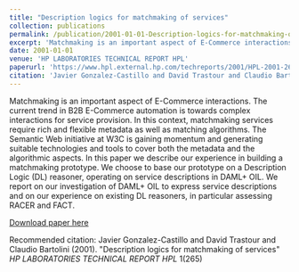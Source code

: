 ```yaml
---
title: "Description logics for matchmaking of services"
collection: publications
permalink: /publication/2001-01-01-Description-logics-for-matchmaking-of-services
excerpt: 'Matchmaking is an important aspect of E-Commerce interactions. The current trend in B2B E-Commerce automation is towards complex interactions for service provision. In this context, matchmaking services require rich and flexible metadata as well as matching algorithms. The Semantic Web initiative at W3C is gaining momentum and generating suitable technologies and tools to cover both the metadata and the algorithmic aspects. In this paper we describe our experience in building a matchmaking prototype. We choose to base our prototype on a Description Logic (DL) reasoner, operating on service descriptions in DAML+ OIL. We report on our investigation of DAML+ OIL to express service descriptions and on our experience on existing DL reasoners, in particular assessing RACER and FACT.'
date: 2001-01-01
venue: 'HP LABORATORIES TECHNICAL REPORT HPL'
paperurl: 'https://www.hpl.external.hp.com/techreports/2001/HPL-2001-265.pdf'
citation: 'Javier Gonzalez-Castillo and David Trastour and Claudio Bartolini (2001). &quot;Description logics for matchmaking of services&quot; <i>HP LABORATORIES TECHNICAL REPORT HPL</i> 1(265)'
---
```

Matchmaking is an important aspect of E-Commerce interactions. The current trend in B2B E-Commerce automation is towards complex interactions for service provision. In this context, matchmaking services require rich and flexible metadata as well as matching algorithms. The Semantic Web initiative at W3C is gaining momentum and generating suitable technologies and tools to cover both the metadata and the algorithmic aspects. In this paper we describe our experience in building a matchmaking prototype. We choose to base our prototype on a Description Logic (DL) reasoner, operating on service descriptions in DAML+ OIL. We report on our investigation of DAML+ OIL to express service descriptions and on our experience on existing DL reasoners, in particular assessing RACER and FACT.

[Download paper here](https://www.hpl.external.hp.com/techreports/2001/HPL-2001-265.pdf)

Recommended citation: Javier Gonzalez-Castillo and David Trastour and Claudio Bartolini (2001). "Description logics for matchmaking of services" <i>HP LABORATORIES TECHNICAL REPORT HPL</i> 1(265)